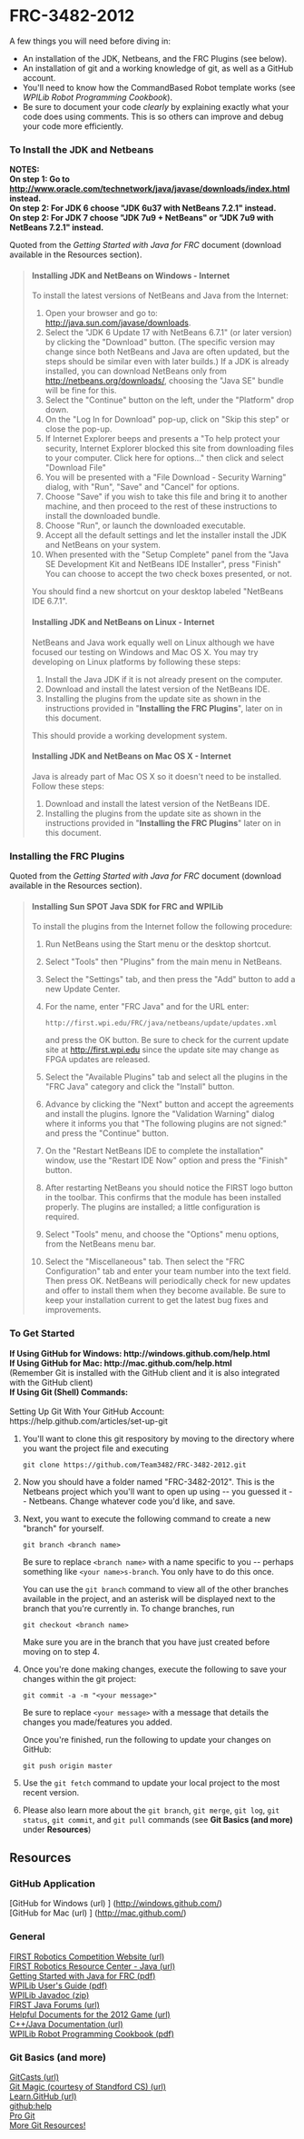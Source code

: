 FRC-3482-2012
=============

A few things you will need before diving in:

*   An installation of the JDK, Netbeans, and the FRC Plugins (see below).
*   An installation of git and a working knowledge of git, as well as a GitHub
    account.
*   You'll need to know how the CommandBased Robot template works (see *WPILib
    Robot Programming Cookbook*).
*   Be sure to document your code *clearly* by explaining exactly what your code
    does using comments. This is so others can improve and
    debug your code more efficiently.


### To Install the JDK and Netbeans ###

<b>NOTES:</b> <br />
<strong>
On step 1: Go to http://www.oracle.com/technetwork/java/javase/downloads/index.html instead. <br />
On step 2: For JDK 6 choose "JDK 6u37 with NetBeans 7.2.1" instead. <br />
On step 2: For JDK 7 choose "JDK 7u9 + NetBeans" or "JDK 7u9 with NetBeans 7.2.1" instead.<br />
</strong>

Quoted from the *Getting Started with Java for FRC* document 
(download available in the Resources section).

> #### Installing JDK and NetBeans on Windows - Internet ####
> To install the latest versions of NetBeans and Java from the Internet:
> 
> 1.  Open your browser and go to: http://java.sun.com/javase/downloads.
> 2.  Select the "JDK 6 Update 17 with NetBeans 6.7.1" (or later version) by
>     clicking the "Download" button. (The specific version may change since
>     both NetBeans and Java are often updated, but the steps should be similar
>     even with later builds.)
>     If a JDK is already installed, you can download NetBeans only from 
>     http://netbeans.org/downloads/, choosing the "Java SE" bundle will be fine
>     for this.
> 3.  Select the "Continue" button on the left, under the "Platform" drop down.
> 4.  On the "Log In for Download" pop-up, click on "Skip this step" or close
>     the pop-up.
> 5.  If Internet Explorer beeps and presents a "To help protect your security,
>     Internet Explorer blocked this site from downloading files to your
>     computer. Click here for options..." then click and select "Download File"
> 6.  You will be presented with a "File Download - Security Warning" dialog,
>     with "Run", "Save" and "Cancel" for options.
> 7.  Choose "Save" if you wish to take this file and bring it to another
>     machine, and then proceed to the rest of these instructions to install the
>     downloaded bundle.
> 8.  Choose "Run", or launch the downloaded executable.
> 9.  Accept all the default settings and let the installer install the JDK and
>     NetBeans on your system.
> 10. When presented with the "Setup Complete" panel from the "Java SE
>     Development Kit and NetBeans IDE Installer", press "Finish" You can choose
>     to accept the two check boxes presented, or not.
> 
> You should find a new shortcut on your desktop labeled "NetBeans IDE 6.7.1".
> 
> 
> #### Installing JDK and NetBeans on Linux - Internet ####
> NetBeans and Java work equally well on Linux although we have focused our
> testing on Windows and Mac OS X. You may try developing on Linux platforms by
> following these steps:
> 
> 1.  Install the Java JDK if it is not already present on the computer.
> 2.  Download and install the latest version of the NetBeans IDE.
> 3.  Installing the plugins from the update site as shown in the instructions
>     provided in "<strong>Installing the FRC Plugins</strong>", later on in
>     this document.
> 
> This should provide a working development system.
> 
> 
> #### Installing JDK and NetBeans on Mac OS X - Internet ####
> Java is already part of Mac OS X so it doesn't need to be installed.
> Follow these steps:
>
> 1.  Download and install the latest version of the NetBeans IDE.
> 2.  Installing the plugins from the update site as shown in the instructions
>     provided in "<strong>Installing the FRC Plugins</strong>" later on in this
>     document.


### Installing the FRC Plugins ###

Quoted from the *Getting Started with Java for FRC* document 
(download available in the Resources section).

> #### Installing Sun SPOT Java SDK for FRC and WPILib ####
> To install the plugins from the Internet follow the following procedure:
> 
> 1.  Run NetBeans using the Start menu or the desktop shortcut.
> 2.  Select "Tools" then "Plugins" from the main menu in NetBeans.
> 3.  Select the "Settings" tab, and then press the "Add" button to add a new
>     Update Center.
> 4.  For the name, enter "FRC Java" and for the URL enter:
> 
>         http://first.wpi.edu/FRC/java/netbeans/update/updates.xml
> 
>     and press the OK button. Be sure to check for the current update site at
>     http://first.wpi.edu since the update site may change as FPGA updates are
>     released.
> 5.  Select the "Available Plugins" tab and select all the plugins in the "FRC
>     Java" category and click the "Install" button.
> 6.  Advance by clicking the "Next" button and accept the agreements and
>     install the plugins. Ignore the "Validation Warning" dialog where it
>     informs you that "The following plugins are not signed:" and press the
>     "Continue" button.
> 7.  On the "Restart NetBeans IDE to complete the installation" window, use the
>     "Restart IDE Now" option and press the "Finish" button.
> 8.  After restarting NetBeans you should notice the FIRST logo button in the
>     toolbar. This confirms that the module has been installed properly.
>     The plugins are installed; a little configuration is required.
> 9.  Select "Tools" menu, and choose the "Options" menu options, from the
>     NetBeans menu bar.
> 10. Select the "Miscellaneous" tab. Then select the "FRC Configuration" tab
>     and enter your team number into the text field. Then press OK.
>     NetBeans will periodically check for new updates and offer to install them
>     when they become available. Be sure to keep your installation current to
>     get the latest bug fixes and improvements.


### To Get Started ###

<b>
If Using GitHub for Windows: http://windows.github.com/help.html<br />
If Using GitHub for Mac: http://mac.github.com/help.html <br />
</b>
   (Remember Git is installed with the GitHub client and it is also integrated with the GitHub client) <br />
<b>
If Using Git (Shell) Commands: <br />
<br />
</b>
Setting Up Git With Your GitHub Account: https://help.github.com/articles/set-up-git <br />

1.  You'll want to clone this git respository by moving to the directory where
    you want the project file and executing

        git clone https://github.com/Team3482/FRC-3482-2012.git

2.  Now you should have a folder named "FRC-3482-2012". This is the Netbeans
    project which you'll want to open up using -- you guessed it -- Netbeans. 
    Change whatever code you'd like, and save.
3.  Next, you want to execute the following command to create a new "branch" for
    yourself.
    
        git branch <branch name>

    Be sure to replace `<branch name>` with a name specific to you --
    perhaps something like `<your name>s-branch`. You only have to do this
    once.

    You can use the `git branch` command to view all of the other
    branches available in the project, and an asterisk will be displayed next to
    the branch that you're currently in. To change branches, run

        git checkout <branch name>

    Make sure you are in the branch that you have just created before moving on
    to step 4.
4.  Once you're done making changes, execute the following to save your changes
    within the git project:

        git commit -a -m "<your message>"
    
    Be sure to replace `<your message>`  with a message that details the
    changes you made/features you added.  

    Once you're finished, run the following
    to update your changes on GitHub:

        git push origin master

5.  Use the `git fetch` command to update your local project to the most recent
    version.
6.  Please also learn more about the `git branch`, `git merge`, `git log`, `git
    status`, `git commit`,  and `git pull` commands
    (see **Git Basics (and more)** under **Resources**)

Resources
---------

### GitHub Application ###

[GitHub for Windows (url) ] (http://windows.github.com/)  
[GitHub for Mac (url) ] (http://mac.github.com/)  


### General ###

[FIRST Robotics Competition Website (url)](http://www.usfirst.org/roboticsprograms/frc)  
[FIRST Robotics Resource Center - Java (url)](http://first.wpi.edu/FRC/frcjava.html)  
[Getting Started with Java for FRC (pdf)](http://first.wpi.edu/Images/CMS/First/Getting_Started_with_Java_for_FRC.pdf)  
[WPILib User's Guide (pdf)](http://first.wpi.edu/Images/CMS/First/WPI_Robotics_Library_Users_Guide.pdf)  
[WPILib Javadoc (zip)](http://first.wpi.edu/Images/CMS/First/javadoc.zip)  
[FIRST Java Forums (url)](http://forums.usfirst.org/forumdisplay.php?f=1264)  
[Helpful Documents for the 2012 Game (url)](http://firstforge.wpi.edu/sf/docman/do/listDocuments/projects.wpilib/docman.root)  
[C++/Java Documentation (url)](http://firstforge.wpi.edu/sf/docman/do/listDocuments/projects.wpilib/docman.root.c_and_java_documentation)  
[WPILib Robot Programming Cookbook (pdf)](http://firstforge.wpi.edu/sf/docman/do/downloadDocument/projects.wpilib/docman.root.c_and_java_documentation/doc1297)  


### Git Basics (and more) ###

[GitCasts (url)](http://gitcasts.com/)  
[Git Magic (courtesy of Standford CS) (url)](http://www-cs-students.stanford.edu/~blynn/gitmagic/index.html)  
[Learn.GitHub (url)](http://learn.github.com/p/intro.html)  
[github:help](https://help.github.com/)  
[Pro Git](http://git-scm.com/)  
[More Git Resources!](https://help.github.com/articles/what-are-other-good-resources-for-using-git-or-github)  

